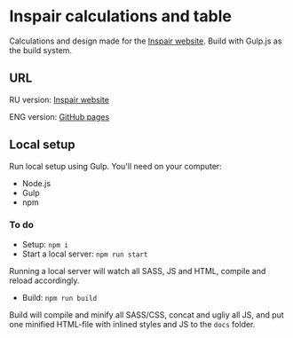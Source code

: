 #  Inspair calculations and table
Calculations and design made for the [Inspair website](https://inspair.ru/).
Build with Gulp.js as the build system. 
##  URL
RU version: [Inspair website](https://inspair.ru/calc)

ENG version: [GitHub pages](https://lazy-ocean.github.io/inspair-calculations-table/)
##  Local setup
Run local setup using Gulp.
You'll need on your computer:
- Node.js
- Gulp
- npm
### To do
- Setup: `npm i`
- Start a local server: `npm run start`

Running a local server will watch all SASS, JS and HTML, compile and reload accordingly.
- Build: `npm run build`

Build will compile and minify all SASS/CSS, concat and ugliy all JS, and put one minified HTML-file with inlined styles and JS to the `docs` folder.
